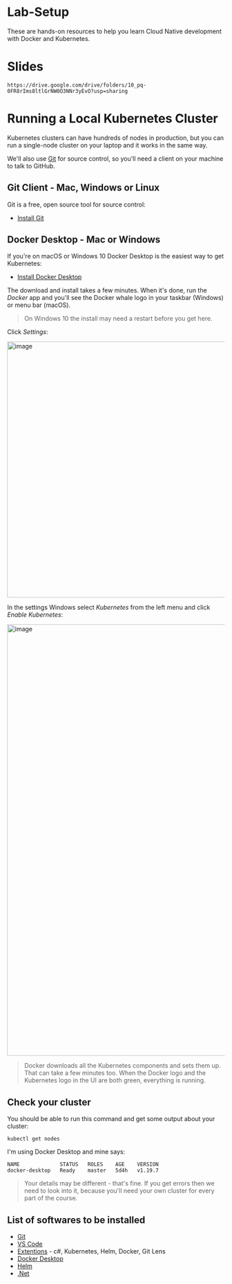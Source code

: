 # Lab-Setup

These are hands-on resources to help you learn Cloud Native development with Docker and Kubernetes.

# Slides
```
https://drive.google.com/drive/folders/10_pq-0FR8rIms8ltlGrNW0O3NNr3yEvO?usp=sharing
```

# Running a Local Kubernetes Cluster

Kubernetes clusters can have hundreds of nodes in production, but you can run a single-node cluster on your laptop and it works in the same way.

We'll also use [Git](https://git-scm.com) for source control, so you'll need a client on your machine to talk to GitHub.

## Git Client - Mac, Windows or Linux

Git is a free, open source tool for source control:

- [Install Git](https://git-scm.com/downloads)


## Docker Desktop - Mac or Windows

If you're on macOS or Windows 10 Docker Desktop is the easiest way to get Kubernetes:

- [Install Docker Desktop](https://www.docker.com/products/docker-desktop)

The download and install takes a few minutes. When it's done, run the _Docker_ app and you'll see the Docker whale logo in your taskbar (Windows) or menu bar (macOS).

> On Windows 10 the install may need a restart before you get here.

Click _Settings_:

<img width="591" alt="image" src="https://user-images.githubusercontent.com/11691661/195954055-f1491bbf-e0da-4f0e-b9bf-261cf655ebf4.png">

In the settings Windows select _Kubernetes_ from the left menu and click _Enable Kubernetes_: 

<img width="996" alt="image" src="https://user-images.githubusercontent.com/11691661/195953987-0422c4bf-c057-4937-a516-5a92ebb5ff8e.png">

> Docker downloads all the Kubernetes components and sets them up. That can take a few minutes too. When the Docker logo and the Kubernetes logo in the UI are both green, everything is running.

## Check your cluster

You should be able to run this command and get some output about your cluster:

```
kubectl get nodes
```

I'm using Docker Desktop and mine says:

```
NAME             STATUS   ROLES    AGE    VERSION
docker-desktop   Ready    master   5d4h   v1.19.7
```

> Your details may be different - that's fine. If you get errors then we need to look into it, because you'll need your own cluster for every part of the course.

## List of softwares to be installed
* [Git](https://git-scm.com/downloads)
* [VS Code](https://code.visualstudio.com/)
* [Extentions](https://code.visualstudio.com/docs/editor/extension-marketplace) - c#, Kubernetes, Helm, Docker, Git Lens
* [Docker Desktop](https://www.docker.com/products/docker-desktop)
* [Helm](https://helm.sh/docs/intro/install/) 
* [.Net](https://dotnet.microsoft.com/en-us/download)
